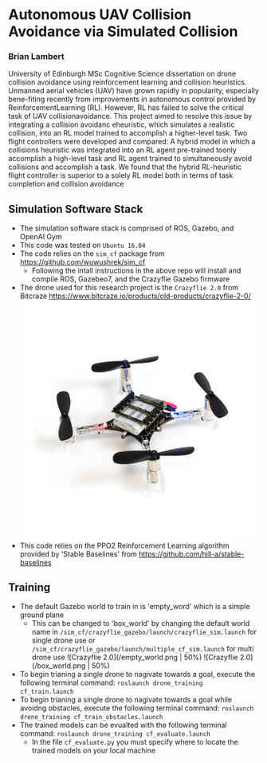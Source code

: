 # Autonomous UAV Collision Avoidance via Simulated Collision

### Brian Lambert

University of Edinburgh MSc Cognitive Science dissertation on drone collision avoidance using reinforcement learning and collision heuristics. Unmanned aerial vehicles (UAV) have grown rapidly in popularity, especially bene-fiting recently from improvements in autonomous control provided by ReinforcementLearning  (RL).  However,  RL  has  failed  to  solve  the  critical  task  of  UAV  collisionavoidance.  This project aimed to resolve this issue by integrating a collision avoidanc eheuristic, which simulates a realistic collision, into an RL model trained to accomplish a higher-level task.  Two flight controllers were developed and compared:  A hybrid model in which a collisions heuristic was integrated into an RL agent pre-trained toonly accomplish a high-level task and RL agent trained to simultaneously avoid collisions and accomplish a task. We found that the hybrid RL-heuristic flight controller is superior to a solely RL model both in terms of task completion and collision avoidance

## Simulation Software Stack
- The simulation software stack is comprised of ROS, Gazebo, and OpenAI Gym
- This code was tested on `Ubuntu 16.04`
- The code relies on the `sim_cf` package from https://github.com/wuwushrek/sim_cf
  - Following the intall instructions in the above repo will install and compile ROS, Gazebeo7, and the Crazyflie Gazebo firmware
- The drone used for this research project is the `Crazyflie 2.0` from Bitcraze https://www.bitcraze.io/products/old-products/crazyflie-2-0/
![Crazyflie 2.0](/cf_real.jpg)
- This code relies on the PPO2 Reinforcement Learning algorithm provided by 'Stable Baselines' from https://github.com/hill-a/stable-baselines

## Training
- The default Gazebo world to train in is 'empty_word' which is a simple ground plane
  - This can be changed to 'box_world' by changing the default world name in `/sim_cf/crazyflie_gazebo/launch/crazyflie_sim.launch` for single drone use or         `/sim_cf/crazyflie_gazebo/launch/multiple_cf_sim.launch` for multi drone use
  ![Crazyflie 2.0](/empty_world.png | 50%) ![Crazyflie 2.0](/box_world.png | 50%)
- To begin trianing a single drone to nagivate towards a goal, execute the following terminal command: `roslaunch drone_training cf_train.launch`
- To begin trianing a single drone to nagivate towards a goal while avoidng obstacles, execute the following terminal command: `roslaunch drone_training cf_train_obstacles.launch`
- The trained models can be evualted with the following terminal command: `roslaunch drone_training cf_evaluate.launch`
  - In the file `cf_evaluate.py` you must specify where to locate the trained models on your local machine

